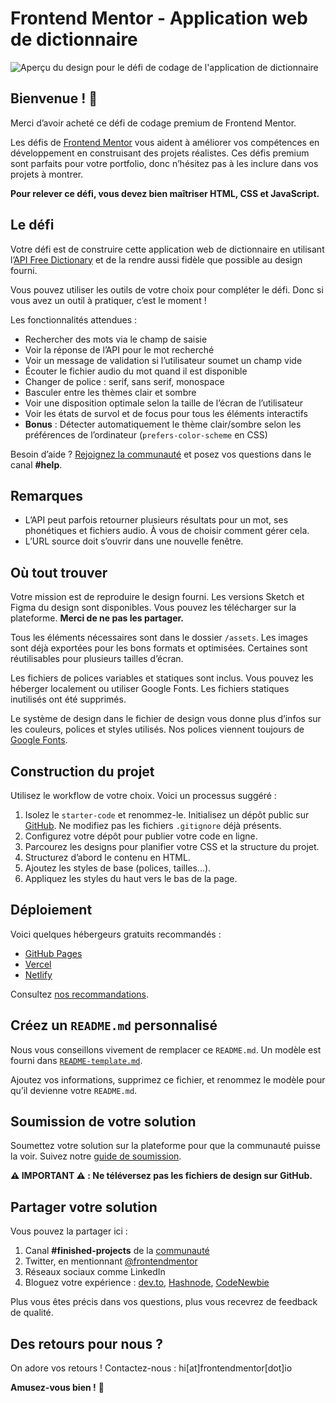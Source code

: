 # Frontend Mentor - Application web de dictionnaire

![Aperçu du design pour le défi de codage de l'application de dictionnaire](./preview.jpg)

## Bienvenue ! 👋

Merci d’avoir acheté ce défi de codage premium de Frontend Mentor.

Les défis de [Frontend Mentor](https://www.frontendmentor.io) vous aident à améliorer vos compétences en développement en construisant des projets réalistes. Ces défis premium sont parfaits pour votre portfolio, donc n’hésitez pas à les inclure dans vos projets à montrer.

**Pour relever ce défi, vous devez bien maîtriser HTML, CSS et JavaScript.**

## Le défi

Votre défi est de construire cette application web de dictionnaire en utilisant l’[API Free Dictionary](https://dictionaryapi.dev/) et de la rendre aussi fidèle que possible au design fourni.

Vous pouvez utiliser les outils de votre choix pour compléter le défi. Donc si vous avez un outil à pratiquer, c’est le moment !

Les fonctionnalités attendues :

- Rechercher des mots via le champ de saisie
- Voir la réponse de l’API pour le mot recherché
- Voir un message de validation si l’utilisateur soumet un champ vide
- Écouter le fichier audio du mot quand il est disponible
- Changer de police : serif, sans serif, monospace
- Basculer entre les thèmes clair et sombre
- Voir une disposition optimale selon la taille de l’écran de l’utilisateur
- Voir les états de survol et de focus pour tous les éléments interactifs
- **Bonus** : Détecter automatiquement le thème clair/sombre selon les préférences de l’ordinateur (`prefers-color-scheme` en CSS)

Besoin d’aide ? [Rejoignez la communauté](https://www.frontendmentor.io/community) et posez vos questions dans le canal **#help**.

## Remarques

- L’API peut parfois retourner plusieurs résultats pour un mot, ses phonétiques et fichiers audio. À vous de choisir comment gérer cela.
- L’URL source doit s’ouvrir dans une nouvelle fenêtre.

## Où tout trouver

Votre mission est de reproduire le design fourni. Les versions Sketch et Figma du design sont disponibles. Vous pouvez les télécharger sur la plateforme. **Merci de ne pas les partager.**

Tous les éléments nécessaires sont dans le dossier `/assets`. Les images sont déjà exportées pour les bons formats et optimisées. Certaines sont réutilisables pour plusieurs tailles d’écran.

Les fichiers de polices variables et statiques sont inclus. Vous pouvez les héberger localement ou utiliser Google Fonts. Les fichiers statiques inutilisés ont été supprimés.

Le système de design dans le fichier de design vous donne plus d’infos sur les couleurs, polices et styles utilisés. Nos polices viennent toujours de [Google Fonts](https://fonts.google.com/).

## Construction du projet

Utilisez le workflow de votre choix. Voici un processus suggéré :

1. Isolez le `starter-code` et renommez-le. Initialisez un dépôt public sur [GitHub](https://github.com/). Ne modifiez pas les fichiers `.gitignore` déjà présents.
2. Configurez votre dépôt pour publier votre code en ligne.
3. Parcourez les designs pour planifier votre CSS et la structure du projet.
4. Structurez d’abord le contenu en HTML.
5. Ajoutez les styles de base (polices, tailles...).
6. Appliquez les styles du haut vers le bas de la page.

## Déploiement

Voici quelques hébergeurs gratuits recommandés :

- [GitHub Pages](https://pages.github.com/)
- [Vercel](https://vercel.com/)
- [Netlify](https://www.netlify.com/)

Consultez [nos recommandations](https://medium.com/frontend-mentor/frontend-mentor-trusted-hosting-providers-bf000dfebe).

## Créez un `README.md` personnalisé

Nous vous conseillons vivement de remplacer ce `README.md`. Un modèle est fourni dans [`README-template.md`](./README-template.md).

Ajoutez vos informations, supprimez ce fichier, et renommez le modèle pour qu’il devienne votre `README.md`.

## Soumission de votre solution

Soumettez votre solution sur la plateforme pour que la communauté puisse la voir. Suivez notre [guide de soumission](https://medium.com/frontend-mentor/a-complete-guide-to-submitting-solutions-on-frontend-mentor-ac6384162248).

**⚠️ IMPORTANT ⚠️ : Ne téléversez pas les fichiers de design sur GitHub.**

## Partager votre solution

Vous pouvez la partager ici :

1. Canal **#finished-projects** de la [communauté](https://www.frontendmentor.io/community)  
2. Twitter, en mentionnant [@frontendmentor](https://twitter.com/frontendmentor)
3. Réseaux sociaux comme LinkedIn
4. Bloguez votre expérience : [dev.to](https://dev.to/), [Hashnode](https://hashnode.com/), [CodeNewbie](https://community.codenewbie.org/)

Plus vous êtes précis dans vos questions, plus vous recevrez de feedback de qualité.

## Des retours pour nous ?

On adore vos retours ! Contactez-nous : hi[at]frontendmentor[dot]io

**Amusez-vous bien !** 🚀
